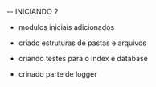-- INICIANDO 2

 - modulos iniciais adicionados
 - criado estruturas de pastas e arquivos
 
 - criando testes para o index e database

 - crinado parte de logger